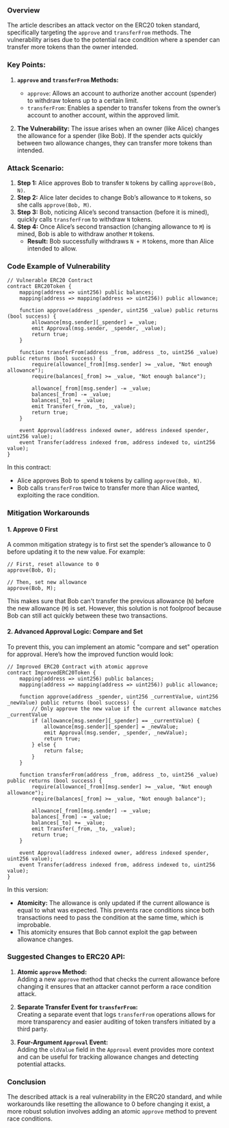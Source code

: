### Overview

The article describes an attack vector on the ERC20 token standard, specifically targeting the `approve` and `transferFrom` methods. The vulnerability arises due to the potential race condition where a spender can transfer more tokens than the owner intended.

### Key Points:

1. **`approve` and `transferFrom` Methods:**

   - `approve`: Allows an account to authorize another account (spender) to withdraw tokens up to a certain limit.
   - `transferFrom`: Enables a spender to transfer tokens from the owner’s account to another account, within the approved limit.

2. **The Vulnerability:**
   The issue arises when an owner (like Alice) changes the allowance for a spender (like Bob). If the spender acts quickly between two allowance changes, they can transfer more tokens than intended.

### Attack Scenario:

1. **Step 1:** Alice approves Bob to transfer `N` tokens by calling `approve(Bob, N)`.
2. **Step 2:** Alice later decides to change Bob’s allowance to `M` tokens, so she calls `approve(Bob, M)`.
3. **Step 3:** Bob, noticing Alice’s second transaction (before it is mined), quickly calls `transferFrom` to withdraw `N` tokens.
4. **Step 4:** Once Alice’s second transaction (changing allowance to `M`) is mined, Bob is able to withdraw another `M` tokens.
   - **Result:** Bob successfully withdraws `N + M` tokens, more than Alice intended to allow.

### Code Example of Vulnerability

```solidity
// Vulnerable ERC20 Contract
contract ERC20Token {
    mapping(address => uint256) public balances;
    mapping(address => mapping(address => uint256)) public allowance;

    function approve(address _spender, uint256 _value) public returns (bool success) {
        allowance[msg.sender][_spender] = _value;
        emit Approval(msg.sender, _spender, _value);
        return true;
    }

    function transferFrom(address _from, address _to, uint256 _value) public returns (bool success) {
        require(allowance[_from][msg.sender] >= _value, "Not enough allowance");
        require(balances[_from] >= _value, "Not enough balance");

        allowance[_from][msg.sender] -= _value;
        balances[_from] -= _value;
        balances[_to] += _value;
        emit Transfer(_from, _to, _value);
        return true;
    }

    event Approval(address indexed owner, address indexed spender, uint256 value);
    event Transfer(address indexed from, address indexed to, uint256 value);
}
```

In this contract:

- Alice approves Bob to spend `N` tokens by calling `approve(Bob, N)`.
- Bob calls `transferFrom` twice to transfer more than Alice wanted, exploiting the race condition.

### Mitigation Workarounds

#### 1. **Approve 0 First**

A common mitigation strategy is to first set the spender’s allowance to 0 before updating it to the new value. For example:

```solidity
// First, reset allowance to 0
approve(Bob, 0);

// Then, set new allowance
approve(Bob, M);
```

This makes sure that Bob can't transfer the previous allowance (`N`) before the new allowance (`M`) is set. However, this solution is not foolproof because Bob can still act quickly between these two transactions.

#### 2. **Advanced Approval Logic: Compare and Set**

To prevent this, you can implement an atomic "compare and set" operation for approval. Here’s how the improved function would look:

```solidity
// Improved ERC20 Contract with atomic approve
contract ImprovedERC20Token {
    mapping(address => uint256) public balances;
    mapping(address => mapping(address => uint256)) public allowance;

    function approve(address _spender, uint256 _currentValue, uint256 _newValue) public returns (bool success) {
        // Only approve the new value if the current allowance matches _currentValue
        if (allowance[msg.sender][_spender] == _currentValue) {
            allowance[msg.sender][_spender] = _newValue;
            emit Approval(msg.sender, _spender, _newValue);
            return true;
        } else {
            return false;
        }
    }

    function transferFrom(address _from, address _to, uint256 _value) public returns (bool success) {
        require(allowance[_from][msg.sender] >= _value, "Not enough allowance");
        require(balances[_from] >= _value, "Not enough balance");

        allowance[_from][msg.sender] -= _value;
        balances[_from] -= _value;
        balances[_to] += _value;
        emit Transfer(_from, _to, _value);
        return true;
    }

    event Approval(address indexed owner, address indexed spender, uint256 value);
    event Transfer(address indexed from, address indexed to, uint256 value);
}
```

In this version:

- **Atomicity:** The allowance is only updated if the current allowance is equal to what was expected. This prevents race conditions since both transactions need to pass the condition at the same time, which is improbable.
- This atomicity ensures that Bob cannot exploit the gap between allowance changes.

### Suggested Changes to ERC20 API:

1. **Atomic `approve` Method:**  
   Adding a new `approve` method that checks the current allowance before changing it ensures that an attacker cannot perform a race condition attack.

2. **Separate Transfer Event for `transferFrom`:**  
   Creating a separate event that logs `transferFrom` operations allows for more transparency and easier auditing of token transfers initiated by a third party.

3. **Four-Argument `Approval` Event:**  
   Adding the `oldValue` field in the `Approval` event provides more context and can be useful for tracking allowance changes and detecting potential attacks.

### Conclusion

The described attack is a real vulnerability in the ERC20 standard, and while workarounds like resetting the allowance to 0 before changing it exist, a more robust solution involves adding an atomic `approve` method to prevent race conditions.
